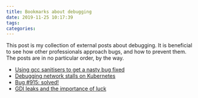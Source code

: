 ```yaml
---
title: Bookmarks about debugging
date: 2019-11-25 10:17:39
tags:
categories:
---
```


This post is my collection of external posts about debugging. It is beneficial to see how other professionals approach bugs, and how to prevent them. The posts are in no particular order, by the way.

- [Using gcc sanitisers to get a nasty bug fixed](https://www.collabora.com/news-and-blog/blog/2020/02/18/using-gcc-sanitisers-to-get-a-nasty-bug-fixed/)
- [Debugging network stalls on Kubernetes](https://github.blog/2019-11-21-debugging-network-stalls-on-kubernetes/)
- [Bug #915: solved!](https://nedbatchelder.com//blog/202001/bug_915_solved.html)
- [GDI leaks and the importance of luck](https://randomascii.wordpress.com/2020/05/10/gdi-leaks-and-the-importance-of-luck/)
